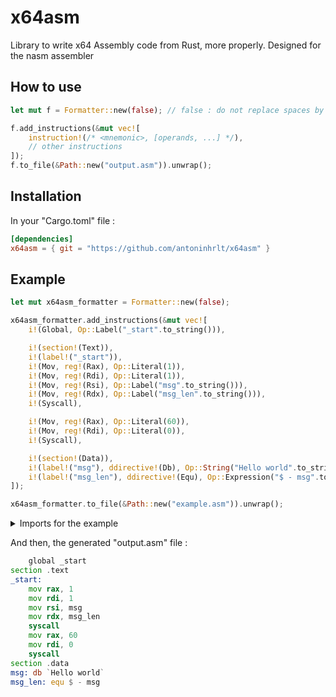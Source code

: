 # x64asm
Library to write x64 Assembly code from Rust, more properly. Designed for the nasm assembler

## How to use
```rust                                 
let mut f = Formatter::new(false); // false : do not replace spaces by tabulations

f.add_instructions(&mut vec![
    instruction!(/* <mnemonic>, [operands, ...] */),
    // other instructions
]);
f.to_file(&Path::new("output.asm")).unwrap();
```

## Installation
In your "Cargo.toml" file :
```toml
[dependencies]
x64asm = { git = "https://github.com/antoninhrlt/x64asm" }
```

## Example
```rust      
let mut x64asm_formatter = Formatter::new(false);

x64asm_formatter.add_instructions(&mut vec![
    i!(Global, Op::Label("_start".to_string())),

    i!(section!(Text)),
    i!(label!("_start")),
    i!(Mov, reg!(Rax), Op::Literal(1)),
    i!(Mov, reg!(Rdi), Op::Literal(1)),
    i!(Mov, reg!(Rsi), Op::Label("msg".to_string())),
    i!(Mov, reg!(Rdx), Op::Label("msg_len".to_string())),
    i!(Syscall),

    i!(Mov, reg!(Rax), Op::Literal(60)),
    i!(Mov, reg!(Rdi), Op::Literal(0)),
    i!(Syscall),

    i!(section!(Data)),
    i!(label!("msg"), ddirective!(Db), Op::String("Hello world".to_string())),
    i!(label!("msg_len"), ddirective!(Equ), Op::Expression("$ - msg".to_string())),
]);

x64asm_formatter.to_file(&Path::new("example.asm")).unwrap();
``` 

<details>
<summary>Imports for the example</summary>

```rust
use x64asm::{
    ddirective, ddirective::DefineDirective::*, 
    formatter::Formatter, 
    instruction as i, label,
    mnemonic::Mnemonic::*, 
    operand::Op, 
    reg, register::Register::*, 
    section, section::Section::*,
};
```
</details>

And then, the generated "output.asm" file :
```asm
	global _start 
section .text 
_start: 
	mov rax, 1 
	mov rdi, 1 
	mov rsi, msg 
	mov rdx, msg_len 
	syscall 
	mov rax, 60 
	mov rdi, 0 
	syscall
section .data 
msg: db `Hello world` 
msg_len: equ $ - msg 
```